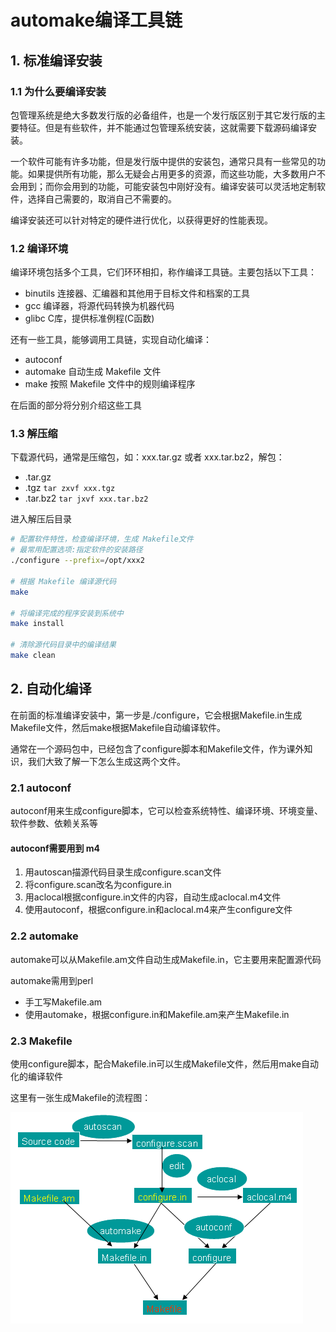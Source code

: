# automake编译工具链

## 1. 标准编译安装

### 1.1 为什么要编译安装

包管理系统是绝大多数发行版的必备组件，也是一个发行版区别于其它发行版的主要特征。但是有些软件，并不能通过包管理系统安装，这就需要下载源码编译安装。

一个软件可能有许多功能，但是发行版中提供的安装包，通常只具有一些常见的功能。如果提供所有功能，那么无疑会占用更多的资源，而这些功能，大多数用户不会用到；而你会用到的功能，可能安装包中刚好没有。编译安装可以灵活地定制软件，选择自己需要的，取消自己不需要的。

编译安装还可以针对特定的硬件进行优化，以获得更好的性能表现。

### 1.2 编译环境

编译环境包括多个工具，它们环环相扣，称作编译工具链。主要包括以下工具：

* binutils   连接器、汇编器和其他用于目标文件和档案的工具
* gcc        编译器，将源代码转换为机器代码
* glibc      C库，提供标准例程(C函数)

还有一些工具，能够调用工具链，实现自动化编译：

* autoconf
* automake   自动生成 Makefile 文件
* make       按照 Makefile 文件中的规则编译程序

在后面的部分将分别介绍这些工具

### 1.3 解压缩

下载源代码，通常是压缩包，如：xxx.tar.gz 或者 xxx.tar.bz2，解包：

* .tar.gz
* .tgz         `tar zxvf xxx.tgz`
* .tar.bz2     `tar jxvf xxx.tar.bz2`

进入解压后目录

```bash
# 配置软件特性，检查编译环境，生成 Makefile文件
# 最常用配置选项:指定软件的安装路径
./configure --prefix=/opt/xxx2

# 根据 Makefile 编译源代码
make

# 将编译完成的程序安装到系统中
make install

# 清除源代码目录中的编译结果
make clean
```

## 2. 自动化编译

在前面的标准编译安装中，第一步是./configure，它会根据Makefile.in生成Makefile文件，然后make根据Makefile自动编译软件。

通常在一个源码包中，已经包含了configure脚本和Makefile文件，作为课外知识，我们大致了解一下怎么生成这两个文件。

### 2.1 autoconf

autoconf用来生成configure脚本，它可以检查系统特性、编译环境、环境变量、软件参数、依赖关系等

#### autoconf需要用到 m4

1. 用autoscan描源代码目录生成configure.scan文件
2. 将configure.scan改名为configure.in
3. 用aclocal根据configure.in文件的内容，自动生成aclocal.m4文件
4. 使用autoconf，根据configure.in和aclocal.m4来产生configure文件

### 2.2 automake

automake可以从Makefile.am文件自动生成Makefile.in，它主要用来配置源代码

automake需用到perl

* 手工写Makefile.am
* 使用automake，根据configure.in和Makefile.am来产生Makefile.in

### 2.3 Makefile

使用configure脚本，配合Makefile.in可以生成Makefile文件，然后用make自动化的编译软件

这里有一张生成Makefile的流程图：

![automake.png](automake.png)
